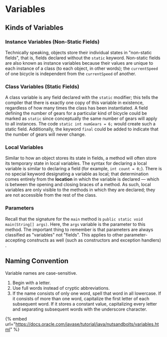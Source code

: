 # Variables

## Kinds of Variables

### **Instance Variables \(Non-Static Fields\)** 

Technically speaking, objects store their individual states in "non-static fields", that is, fields declared without the `static` keyword. Non-static fields are also known as instance variables because their values are unique to each instance of a class \(to each object, in other words\); the `currentSpeed` of one bicycle is independent from the `currentSpeed` of another.

### Class Variables \(Static Fields\) 

A class variable is any field declared with the `static` modifier; this tells the compiler that there is exactly one copy of this variable in existence, regardless of how many times the class has been instantiated. A field defining the number of gears for a particular kind of bicycle could be marked as `static` since conceptually the same number of gears will apply to all instances. The code `static int numGears = 6;` would create such a static field. Additionally, the keyword `final` could be added to indicate that the number of gears will never change.

### **Local Variables**

Similar to how an object stores its state in fields, a method will often store its temporary state in local variables. The syntax for declaring a local variable is similar to declaring a field \(for example, `int count = 0;`\). There is no special keyword designating a variable as local; that determination comes entirely from the **location** in which the variable is declared — which is between the opening and closing braces of a method. As such, local variables are only visible to the methods in which they are declared; they are not accessible from the rest of the class.

### **Parameters**

Recall that the signature for the `main` method is `public static void main(String[] args)`. Here, the `args` variable is the parameter to this method. The important thing to remember is that parameters are always classified as "variables" not "fields". This applies to other parameter-accepting constructs as well \(such as constructors and exception handlers\) .

## Naming Convention

Variable names are case-sensitive.

1. Begin with a letter.
2. Use full words instead of cryptic abbreviations.
3. If the name consists of only one word, spell that word in all lowercase. If it consists of more than one word, capitalize the first letter of each subsequent word. If it stores a constant value, capitalizing every letter and separating subsequent words with the underscore character.

{% embed url="https://docs.oracle.com/javase/tutorial/java/nutsandbolts/variables.html" %}

